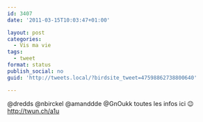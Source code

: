 ```yaml
---
id: 3407
date: '2011-03-15T10:03:47+01:00'

layout: post
categories:
  - Vis ma vie
tags:
  - tweet
format: status
publish_social: no
guid: 'http://tweets.local/?birdsite_tweet=47598862738800640'

---
```


@dredds @nbirckel @amanddde @GnOukk toutes les infos ici 😉 http://twun.ch/a1u